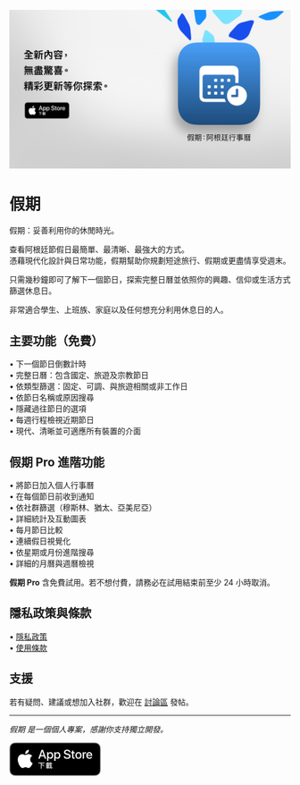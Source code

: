 [![假期 App](images/banner.png)](https://apps.apple.com/app/id6744455042)  

# 假期  

假期：妥善利用你的休閒時光。  

查看阿根廷節假日最簡單、最清晰、最強大的方式。  
憑藉現代化設計與日常功能，假期幫助你規劃短途旅行、假期或更盡情享受週末。  

只需幾秒鐘即可了解下一個節日，探索完整日曆並依照你的興趣、信仰或生活方式篩選休息日。  

非常適合學生、上班族、家庭以及任何想充分利用休息日的人。  

## 主要功能（免費）  

• 下一個節日倒數計時  
• 完整日曆：包含國定、旅遊及宗教節日  
• 依類型篩選：固定、可調、與旅遊相關或非工作日  
• 依節日名稱或原因搜尋  
• 隱藏過往節日的選項  
• 每週行程檢視近期節日  
• 現代、清晰並可適應所有裝置的介面  

## 假期 Pro 進階功能  

• 將節日加入個人行事曆  
• 在每個節日前收到通知  
• 依社群篩選（穆斯林、猶太、亞美尼亞）  
• 詳細統計及互動圖表  
• 每月節日比較  
• 連續假日視覺化  
• 依星期或月份進階搜尋  
• 詳細的月曆與週曆檢視  

**假期 Pro** 含免費試用。若不想付費，請務必在試用結束前至少 24 小時取消。  

## 隱私政策與條款  

• [隱私政策](https://lucasditomase.github.io/feriados/zh-hant/privacy-policy)  
• [使用條款](https://lucasditomase.github.io/feriados/zh-hant/terms-and-conditions)  

## 支援  

若有疑問、建議或想加入社群，歡迎在 [討論區](https://github.com/lucasditomase/feriados/discussions) 發帖。  

---  

*假期 是一個個人專案，感謝你支持獨立開發。*  

<p align="left">  
  <a href="https://apps.apple.com/app/id6744455042">  
    <img src="images/download-badge.svg" alt="在 App Store 下載" height="60">  
  </a>  
</p>  
